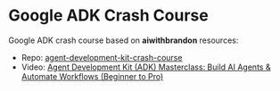 # Google ADK Crash Course

Google ADK crash course based on **aiwithbrandon** resources:
- Repo: [agent-development-kit-crash-course](https://github.com/bhancockio/agent-development-kit-crash-course)
- Video: [Agent Development Kit (ADK) Masterclass: Build AI Agents & Automate Workflows (Beginner to Pro)](https://www.youtube.com/watch?v=P4VFL9nIaIA)
